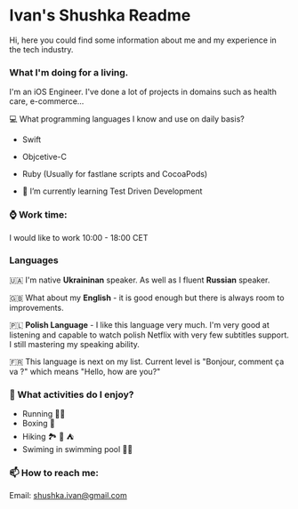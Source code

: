 <!--
**VoodoPeople/VoodoPeople** is a ✨ _special_ ✨ repository because its `README.md` (this file) appears on your GitHub profile.

Here are some ideas to get you started:

- 🔭 I’m currently working on ...
- 🌱 I’m currently learning ...
- 👯 I’m looking to collaborate on ...
- 🤔 I’m looking for help with ...
- 💬 Ask me about ...
- 📫 How to reach me: ...
- 😄 Pronouns: ...
- ⚡ Fun fact: ...
-->

# Ivan's Shushka Readme

Hi, here you could find some information about me and my experience in the tech industry.

### What I'm doing for a living. 
I'm an iOS Engineer. I've done a lot of projects in domains such as health care, e-commerce...

💻 What programming languages I know and use on daily basis? 
- Swift 
- Objcetive-C
- Ruby (Usually for fastlane scripts and CocoaPods)


- 🌱 I’m currently learning Test Driven Development

### ⌚️ Work time: 
I would like to work 10:00 - 18:00 CET

### Languages
🇺🇦 I'm native **Ukraininan** speaker. As well as I fluent **Russian** speaker. 

🇬🇧 What about my **English** - it is good enough but there is always room to improvements.

🇵🇱 **Polish Language** - I like this language very much. I'm very good at listening and capable to watch polish Netflix with very few subtitles support.
I still mastering my speaking ability.

🇫🇷 This language is next on my list. Current level is "Bonjour, comment ça va ?" which means "Hello, how are you?" 

### 🤔 What activities do I enjoy? 
- Running  🏃‍♂️
- Boxing 🥊
- Hiking 🏞 🥾 ⛺️  
- Swiming in swimming pool 🏊‍♂️ 

###  📫 How to reach me:

Email: shushka.ivan@gmail.com
